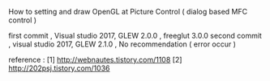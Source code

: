 How to setting and draw OpenGL at Picture Control ( dialog based MFC control )

first commit , Visual studio 2017, GLEW 2.0.0 , freeglut 3.0.0
second commit , visual studio 2017, GLEW 2.1.0 , No recommendation ( error occur )

reference :
[1] http://webnautes.tistory.com/1108
[2] http://202psj.tistory.com/1036
